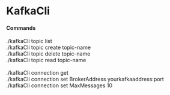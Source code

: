 # KafkaCli

#### Commands
./kafkaCli topic list <br>
./kafkaCli topic create topic-name <br>
./kafkaCli topic delete topic-name <br>
./kafkaCli topic read topic-name   <br>
<br>
./kafkaCli connection get<br> 
./kafkaCli connection set BrokerAddress yourkafkaaddress:port <br>
./kafkaCli connection set MaxMessages 10 <br>
